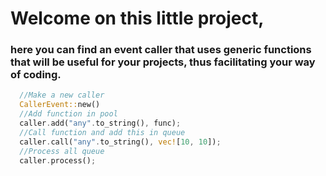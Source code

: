 # Welcome on this little project,
### here you can find an event caller that uses generic functions that will be useful for your projects, thus facilitating your way of coding.

```rust
  //Make a new caller
  CallerEvent::new()
  //Add function in pool
  caller.add("any".to_string(), func);
  //Call function and add this in queue
  caller.call("any".to_string(), vec![10, 10]);
  //Process all queue
  caller.process();
```

